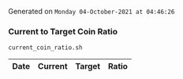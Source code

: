 Generated on `Monday 04-October-2021 at 04:46:26`

### Current to Target Coin Ratio
`current_coin_ratio.sh`

Date|Current|Target|Ratio
---|---|---|---
